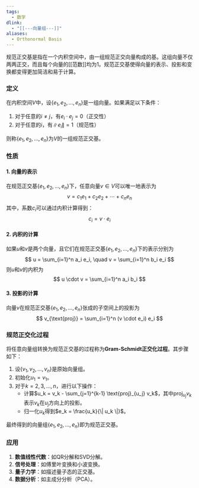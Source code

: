 ```yaml
---
tags:
  - 数学
dlink:
  - "[[---向量组---]]"
aliases:
  - Orthonormal Basis
---
```

规范正交基是指在一个内积空间中，由一组规范正交向量构成的基。这组向量不仅两两正交，而且每个向量的[[范数]]均为1。规范正交基使得向量的表示、投影和变换都变得更加简洁和易于计算。

### 定义

在内积空间$V$中，设$\{ e_1, e_2, \ldots, e_n \}$是一组向量。如果满足以下条件：

1. 对于任意的$i \neq j$，有$e_i \cdot e_j = 0$（正交性）
2. 对于任意的$i$，有$\| e_i \| = 1$（规范性）

则称$\{ e_1, e_2, \ldots, e_n \}$为$V$的一组规范正交基。

### 性质

#### 1. 向量的表示
在规范正交基$\{ e_1, e_2, \ldots, e_n \}$下，任意向量$v \in V$可以唯一地表示为
$$
v = c_1 e_1 + c_2 e_2 + \cdots + c_n e_n
$$
其中，系数$c_i$可以通过内积计算得到：
$$
c_i = v \cdot e_i
$$

#### 2. 内积的计算
如果$u$和$v$是两个向量，且它们在规范正交基$\{ e_1, e_2, \ldots, e_n \}$下的表示分别为
$$
u = \sum_{i=1}^n a_i e_i, \quad v = \sum_{i=1}^n b_i e_i
$$
则$u$和$v$的内积为
$$
u \cdot v = \sum_{i=1}^n a_i b_i
$$

#### 3. 投影的计算
向量$v$在规范正交基$\{ e_1, e_2, \ldots, e_n \}$张成的子空间上的投影为
$$
v_{\text{proj}} = \sum_{i=1}^n (v \cdot e_i) e_i
$$

### 规范正交化过程

将任意向量组转换为规范正交基的过程称为**Gram-Schmidt正交化过程**。其步骤如下：

1. 设$\{ v_1, v_2, \ldots, v_n \}$是原始向量组。
2. 初始化$u_1 = v_1$。
3. 对于$k = 2, 3, \ldots, n$，进行以下操作：
   - 计算$u_k = v_k - \sum_{j=1}^{k-1} \text{proj}_{u_j} v_k$，其中$\text{proj}_{u_j} v_k$表示$v_k$在$u_j$方向上的投影。
   - 归一化$u_k$得到$e_k = \frac{u_k}{\| u_k \|}$。

最终得到的向量组$\{ e_1, e_2, \ldots, e_n \}$即为规范正交基。

### 应用

1. **数值线性代数**：如QR分解和SVD分解。
2. **信号处理**：如傅里叶变换和小波变换。
3. **量子力学**：如描述量子态的正交基。
4. **数据分析**：如主成分分析（PCA）。

